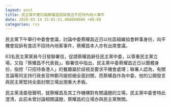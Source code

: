 ```yaml
---
layout: post
title: 民主黨中委討論蔡耀昌投訴食店不招待內地人事件
date: 2020-03-14 15:01:51.000000000 +08:00
categories: rss
---
```


民主黨下午舉行中委會會議，討論中委蔡耀昌近日以社區組織協會幹事身份，向平機會投訴有食店不招待內地客事件，蔡耀昌本人亦有出席會議。

63名民主黨黨員今日發聯署信，促請蔡耀昌辭任民主黨中委，以尊重民主黨立場，又指「蔡耀昌不代表我」。聯署信中指出，民主黨中委蔡耀昌近日以團體身份，指控「只招待香港人」的餐廳屬於歧視並要求平機會處理；聯署人認為，有關言論等同支持行政長官林鄭月娥拒絕全面封關，而蔡耀昌作為中委，他的公開發言與民主黨堅持全面封關立場出現重大矛盾。

民主黨凌晨發聲明，就蔡耀昌及其工作機構對有關議題的立場，民主黨中委會特此澄清，此前未曾討論相關議題，蔡耀昌的立場亦與民主黨無關。

